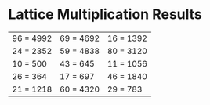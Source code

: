# Lattice Multiplication Results

|   |   |   |
|---|---|---|
| 96 = 4992 | 69 = 4692 | 16 = 1392 |
| 24 = 2352 | 59 = 4838 | 80 = 3120 |
| 10 = 500 | 43 = 645 | 11 = 1056 |
| 26 = 364 | 17 = 697 | 46 = 1840 |
| 21 = 1218 | 60 = 4320 | 29 = 783 |
